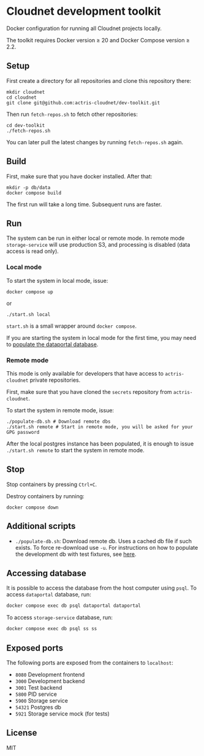 # Cloudnet development toolkit
Docker configuration for running all Cloudnet projects locally.

The toolkit requires Docker version ≥ 20 and Docker Compose version ≥ 2.2.

## Setup

First create a directory for all repositories and clone this repository there:

```shell
mkdir cloudnet
cd cloudnet
git clone git@github.com:actris-cloudnet/dev-toolkit.git
```

Then run `fetch-repos.sh` to fetch other repositories:

```shell
cd dev-toolkit
./fetch-repos.sh
```

You can later pull the latest changes by running `fetch-repos.sh` again.

## Build

First, make sure that you have docker installed. After that:

```shell
mkdir -p db/data
docker compose build
```

The first run will take a long time. Subsequent runs are faster.

## Run

The system can be run in either local or remote mode. In remote mode `storage-service` will use production S3,
and processing is disabled (data access is read only).

### Local mode

To start the system in local mode, issue:

```shell
docker compose up
```

or

```shell
./start.sh local
```

`start.sh` is a small wrapper around `docker compose`.

If you are starting the system in local mode for the first time, you may need to [populate the dataportal database](https://github.com/actris-cloudnet/dataportal/#populating-the-database).

### Remote mode

This mode is only available for developers that have access to `actris-cloudnet` private repositories.

First, make sure that you have cloned the `secrets` repository from `actris-cloudnet`.

To start the system in remote mode, issue:

```shell
./populate-db.sh # Download remote dbs
./start.sh remote # Start in remote mode, you will be asked for your GPG password
```

After the local postgres instance has been populated, it is enough to issue `./start.sh remote` to start the system in remote mode.

## Stop

Stop containers by pressing `Ctrl+C`.

Destroy containers by running:

```shell
docker compose down
```

## Additional scripts

- `./populate-db.sh`: Download remote db. Uses a cached db file if such exists. To force re-download use `-u`.
For instructions on how to populate the development db with test fixtures, see [here](https://github.com/actris-cloudnet/dataportal/#populating-the-database).

## Accessing database

It is possible to access the database from the host computer using `psql`.
To access `dataportal` database, run:

```sh
docker compose exec db psql dataportal dataportal
```

To access `storage-service` database, run:

```sh
docker compose exec db psql ss ss
```

## Exposed ports

The following ports are exposed from the containers to `localhost`:

- `8080` Development frontend
- `3000` Development backend
- `3001` Test backend
- `5800` PID service
- `5900` Storage service
- `54321` Postgres db
- `5921` Storage service mock (for tests)

## License

MIT
